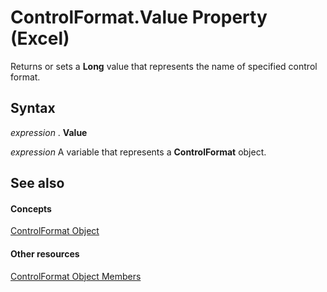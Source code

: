 
# ControlFormat.Value Property (Excel)

Returns or sets a  **Long** value that represents the name of specified control format.


## Syntax

 _expression_ . **Value**

 _expression_ A variable that represents a **ControlFormat** object.


## See also


#### Concepts


[ControlFormat Object](fafc6e6b-641c-2179-0789-d86c2718b3c0.md)
#### Other resources


[ControlFormat Object Members](a0d77b6f-e948-e12a-f65a-1633dc63efad.md)
